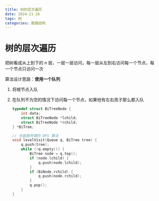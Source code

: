 ```yaml
---
title: 树的层次遍历
date: 2024-11-26
tags: 树
categories: 数据结构
---
```

# 树的层次遍历

把树看成从上到下的 n 层，一层一层访问，每一层从左到右访问每一个节点，每一个节点只访问一次

算法设计思路：**使用一个队列**

1. 将根节点入队
2. 在队列不为空的情况下访问每一个节点，如果他有左右孩子那么都入队

    ```c
    typedef struct BiTreeNode {
        int data;
        struct BiTreeNode *lchild;
        struct BiTreeNode *rchild;
    } *BiTree;

    // 也就是所谓的 DFS 算法
    void levelVisit(Queue q, BiTree tree) {
        q.push(tree);
        while (!q.empty()) {
            BiTree node = q.top();
            if (node.lchild) {
                q.push(node.lchild);
            }
            if (BiNode.rchild) {
                q.push(node.rchild);
            }
            q.pop();
        }
    }
    ```

